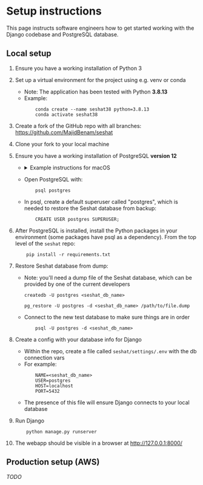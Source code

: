 # Setup instructions

This page instructs software engineers how to get started working with the Django codebase and PostgreSQL database.

## Local setup

1. Ensure you have a working installation of Python 3

2. Set up a virtual environment for the project using e.g. venv or conda
    - Note: The application has been tested with Python **3.8.13**
    - Example:
        ```
            conda create --name seshat38 python=3.8.13
            conda activate seshat38
        ```

3. Create a fork of the GitHub repo with all branches: https://github.com/MajidBenam/seshat

4. Clone your fork to your local machine

5. Ensure you have a working installation of PostgreSQL **version 12**
    - <details><summary>Example instructions for macOS</summary>

        - `brew install postgres@12`
        - `brew services start postgresql@12`
        - Update `~/.zshrc` (or equivalent for your terminal) with:
            ```
                export PATH="/opt/homebrew/opt/postgresql@12/bin:$PATH"
                export LDFLAGS="-L/opt/homebrew/opt/postgresql@12/lib"
                export CPPFLAGS="-I/opt/homebrew/opt/postgresql@12/include"
            ```
        - Open a new terminal
        </details>
    - Open PostgreSQL with:
        ```
            psql postgres
        ```
    - In psql, create a default superuser called "postgres", which is needed to restore the Seshat database from backup:
        ```
            CREATE USER postgres SUPERUSER;
        ```

6. After PostgreSQL is installed, install the Python packages in your environment (some packages have psql as a dependency). From the top level of the `seshat` repo:
    ```
        pip install -r requirements.txt
    ```

7. Restore Seshat database from dump:
    - Note: you'll need a dump file of the Seshat database, which can be provided by one of the current developers
        ```
        createdb -U postgres <seshat_db_name>

        pg_restore -U postgres -d <seshat_db_name> /path/to/file.dump
        ```
    - Connect to the new test database to make sure things are in order
        ```
            psql -U postgres -d <seshat_db_name>
        ```

8. Create a config with your database info for Django
    - Within the repo, create a file called `seshat/settings/.env` with the db connection vars
    - For example:
        ```
            NAME=<seshat_db_name>
            USER=postgres
            HOST=localhost
            PORT=5432
        ```
    - The presence of this file will ensure Django connects to your local database

9. Run Django
    ```
        python manage.py runserver
    ```

10. The webapp should be visible in a browser at http://127.0.0.1:8000/



## Production setup (AWS)

_TODO_